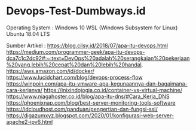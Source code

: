 # Devops-Test-Dumbways.id

Operating System : 
Windows 10
WSL (Windows Subsystem for Linux) Ubuntu 18.04 LTS

Sumber Artikel :
https://blog.cilsy.id/2018/07/apa-itu-devops.html
https://medium.com/programmer-geek/apa-itu-devops-dca7c1c2dc92#:~:text=DevOps%20adalah%20serangkaian%20pekerjaan%20yang,lebih%20cepat%20dan%20lebih%20handal.
https://aws.amazon.com/id/docker/
https://www.lucidchart.com/blog/devops-process-flow
https://winpoin.com/apa-itu-vmware-apa-kegunaannya-dan-bagaimana-cara-kerjanya/
https://inixindojogja.co.id/container-vs-virtual-machine/
https://www.niagahoster.co.id/blog/apa-itu-dns/#Cara_Kerja_DNS
https://phoenixnap.com/blog/best-server-monitoring-tools-software
https://idcloudhost.com/panduan/pengertian-dan-fungsi-ssl/
https://digazumxyz.blogspot.com/2020/01/konfigurasi-web-server-apache2-ipv6.html
